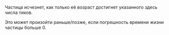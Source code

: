 Частица исчезнет, как только её возраст достигнет указанного здесь числа тиков.

Это может произойти раньше/позже, если погрешность времени жизни частицы больше 0.
